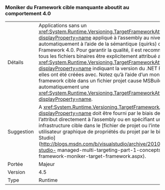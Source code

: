 ### <a name="missing-target-framework-moniker-results-in-40-behavior"></a>Moniker du Framework cible manquante aboutit au comportement 4.0

|   |   |
|---|---|
|Détails|Applications sans un <xref:System.Runtime.Versioning.TargetFrameworkAttribute?displayProperty=name> appliqué à l’assembly au niveau exécuteront automatiquement à l’aide de la sémantique (quirks) de .NET Framework 4.0. Pour garantir la qualité, il est recommandé que tous les fichiers binaires être explicitement attribué avec un <xref:System.Runtime.Versioning.TargetFrameworkAttribute?displayProperty=name> indiquant la version du .NET Framework, elles ont été créées avec. Notez qu’à l’aide d’un moniker du framework cible dans un fichier projet cause MSBuild appliquer automatiquement une <xref:System.Runtime.Versioning.TargetFrameworkAttribute?displayProperty=name>.|
|Suggestion|A <xref:System.Runtime.Versioning.TargetFrameworkAttribute?displayProperty=name> doit être fourni par le biais de l’ajout de l’attribut directement à l’assembly ou en spécifiant une infrastructure cible dans le [fichier de projet ou l’interface utilisateur graphique de propriétés du projet par le biais de Visual Studio](http://blogs.msdn.com/b/visualstudio/archive/2010/05/19/visual-studio- managed-multi-targeting-part-1-concepts-target-framework-moniker-target-framework.aspx).|
|Portée|Majeur|
|Version|4.5|
|Type|Runtime|

